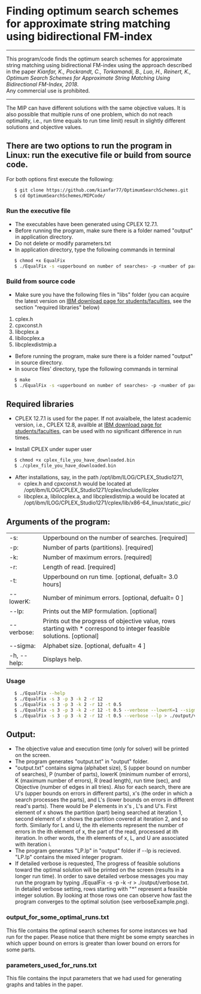 # Finding optimum search schemes for approximate string matching using bidirectional FM-index  
__________________________________________________________________________________________________

This program/code finds the optimum search schemes for approximate string matching using bidirectional FM-index using the approach described in the paper *Kianfar, K., Pockrandt, C., Torkamandi, B., Luo, H., Reinert, K., Optimum Search Schemes for Approximate String Matching Using Bidirectional FM-Index, 2018*.\
Any commercial use is prohibited.

__________________________________________________________________________________________________

The MIP can have different solutions with the same objective values. 
It is also possible that multiple runs of one problem, which do not reach optimality, i.e., run time equals to run time limit)
result in slightly different solutions and objective values.

## There are two options to run the program in Linux: run the executive file or build from source code. 
For both options first execute the following:

```sh
   $ git clone https://github.com/kianfar77/OptimumSearchSchemes.git
   $ cd OptimumSearchSchemes/MIPCode/
```

### Run the executive file
* The executables have been generated using CPLEX 12.7.1.
* Before running the program, make sure there is a folder named "output" in application directory.
* Do not delete or modify parameters.txt
* In application directory, type the following commands in terminal

```sh
   $ chmod +x EqualFix
   $ ./EqualFix -s <upperbound on number of searches> -p <number of parts> -k <maximum error> -r <read length> [-t <time limit>][--lowerK= <minimum number of errors>][--lp][--verbose][--sigma][-h|--help]
```

### Build from source code
* Make sure you have the following files in "libs" folder (you can acquire the latest version on [IBM download page for students/faculties](https://developer.ibm.com/docloud/blog/2016/11/24/cos-12-7-ai/ "IBM"), see the section "required libraries" below)
1. cplex.h
2. cpxconst.h
3. libcplex.a
4. libilocplex.a
5. libcplexdistmip.a
* Before running the program, make sure there is a folder named "output" in source directory.
* In source files' directory, type the following commands in terminal

```sh
   $ make
   $ ./EqualFix -s <upperbound on number of searches> -p <number of parts> -k <maximum error> -r <read length> [-t <time limit>][--lowerK= <minimum number of errors>][--lp][--verbose][--sigma][-h|--help]
```
## Required libraries
* CPLEX 12.7.1 is used for the paper. If not avaialbele, the latest academic version, i.e., CPLEX 12.8, availble at [IBM download page for students/faculties](https://developer.ibm.com/docloud/blog/2016/11/24/cos-12-7-ai/ "IBM"), can be used with no significant difference in run times.

* Install CPLEX under super user

```sh
   $ chmod +x cplex_file_you_have_downloaded.bin
   $ ./cplex_file_you_have_downloaded.bin
```
* After installations, say, in the path /opt/ibm/ILOG/CPLEX_Studio1271,
	* cplex.h and cpxconst.h would be located at\
	  /opt/ibm/ILOG/CPLEX_Studio1271/cplex/include/ilcplex
	* libcplex.a, libilocplex.a, and libcplexdistmip.a would be located at\
	  /opt/ibm/ILOG/CPLEX_Studio1271/cplex/lib/x86-64_linux/static_pic/

## Arguments of the program:


|               |                                                                                                                          | 
|---------------|------------------------------------------------------------------------------------------------------------------------- | 
|-s:            |Upperbound on the number of searches. [required]						                   	   |
|-p:            |Number of parts (partitions). [required]								           	   |
|-k:            |Number of maximum errors. [required]	           	                                           		 	   |
|-r:            |Length of read. [required]	               							                  	   |
|-t:            |Upperbound on run time. [optional, defualt= 3.0 hours]	               					           	   |
|--lowerK:      |Number of minimum errors. [optional, defualt= 0 ]	               				                           |
|--lp:          |Prints out the MIP formulation. [optional]	               								   |
|--verbose:     |Prints out the progress of objective value, rows starting with * correspond to integer feasible solutions. [optional]	   |
|--sigma:	|Alphabet size. [optional, defualt= 4 ]	               							                   |
|-h,  --help:	|Displays help.	               							                                           |

### Usage

```sh
   $ ./EqualFix --help
   $ ./EqualFix -s 3 -p 3 -k 2 -r 12
   $ ./EqualFix -s 3 -p 3 -k 2 -r 12 -t 0.5
   $ ./EqualFix -s 3 -p 3 -k 2 -r 12 -t 0.5 --verbose --lowerK=1 --sigma=2
   $ ./EqualFix -s 3 -p 3 -k 2 -r 12 -t 0.5 --verbose --lp > ./output/verbose.txt
```

## Output:

* The objective value and execution time (only for solver) will be printed on the screen.
* The program generates "output.txt" in "output" folder.
* "output.txt" contains sigma (alphabet size), S (upper bound on number of searches), P (number of parts), 
  lowerK (minimum number of errors), K (maximum number of errors), R (read length), run time (sec), and Objective 
  (number of edges in all tries). Also for each search, there are U's (upper bounds on errors in different parts), x's 
  (the order in which a search processes the parts), and L's (lower bounds on errors in different read's parts). 
  There would be P elements in x's , L's and U's. First element of x shows the partition (part) being searched at
  iteration 1, second element of x shows the partition covered at iteration 2, and so forth. Similarly for L and U, 
  the ith elements represent the number of errors in the ith element of x, 
  the part of the read, processed at ith iteration. In other words, the ith elements of x, L, and U are associated with iteration i.
* The program generates "LP.lp" in "output" folder if --lp is recieved. "LP.lp" contains the mixed integer program.
* If detailed verbose is requested, The progress of feasible solutions toward the optimal solution will be
  printed on the screen (results in a longer run time).
  In order to save detailed verbose messages you may run the program by typing
  ./EqualFix -s <upperbound on number of searches> -p <number of parts> -k <maximum error> -r <read length>  > ./output/verbose.txt.
  In detailed verbose setting, rows starting with "*" represent a feasible integer solution. By looking at those 
  rows one can observe how fast the program converges to the optimal solution (see verboseExample.png).

### output_for_some_optimal_runs.txt

This file contains the optimal search schemes for some instances we had run for the paper. Please notice that there might be some empty searches in which
upper bound on errors is greater than lower bound on errors for some parts. 

### parameters_used_for_runs.txt

This file contains the input parameters that we had used for generating graphs and tables in the paper.










